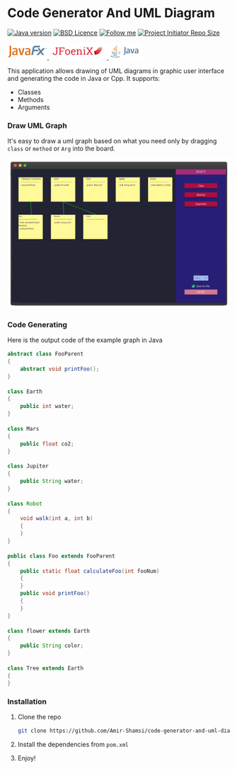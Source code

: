 # Code Generator And UML Diagram


[![Java version](https://img.shields.io/badge/java-%5E%208-purple?style=flat-square)](https://www.python.org/)
[![BSD Licence](https://img.shields.io/badge/licence-MIT-geen?style=flat-square)](LICENSE)
[![Follow me](https://img.shields.io/github/followers/amir-shamsi?label=follow%20me&style=flat-square)](https://github.com/amir-shamsi)
<a href="https://github.com/Amir-Shamsi/code-generator-and-uml-diagram" title="Repo Size">
<img src="https://img.shields.io/github/repo-size/Amir-Shamsi/code-generator-and-uml-diagram?label=Repo%20Size&logo=Github&style=flat-square" alt="Project Initiator Repo Size"/>
</a>

<p align="left">
  <a href="https://openjfx.io/">
    <img src="src/main/resources/icons/JavaFX_logo.png" width="90"/>
  </a>
  <a href="http://www.jfoenix.com/">
    <img src="src/main/resources/icons/logo-JFX.png" width="131"/>
  </a>
  <a href="https://www.java.com/">
    <img src="src/main/resources/icons/java-card.png" width="76.5"/>
  </a>
</p>


This application allows drawing of UML diagrams in graphic user interface and generating the code in Java or Cpp. It supports:
   - Classes
   - Methods
   - Arguments

### Draw UML Graph
It's easy to draw a uml graph based on what you need only by dragging `class` or `method` or `Arg` into the board. 
<p align="center">
  <img src="uml-sc.png"/>
</p>

### Code Generating

Here is the output code of the example graph in Java
```java
abstract class FooParent
{
    abstract void printFoo();
}

class Earth
{
    public int water;
}

class Mars
{
    public float co2;
}

class Jupiter
{
    public String water;
}

class Robot
{
    void walk(int a, int b)
    {
    }
}

public class Foo extends FooParent
{
    public static float calculateFoo(int fooNum)
    {
    }
    public void printFoo()
    {
    }
}

class flower extends Earth
{
    public String color;
}

class Tree extends Earth
{
}


```

### Installation
1. Clone the repo

     ```sh
     git clone https://github.com/Amir-Shamsi/code-generator-and-uml-diagram.git
     ```
2. Install the dependencies from `pom.xml`
3. Enjoy!
